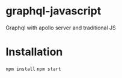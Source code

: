 # graphql-javascript

Graphql with apollo server and traditional JS

# Installation

`npm install`
`npm start`
